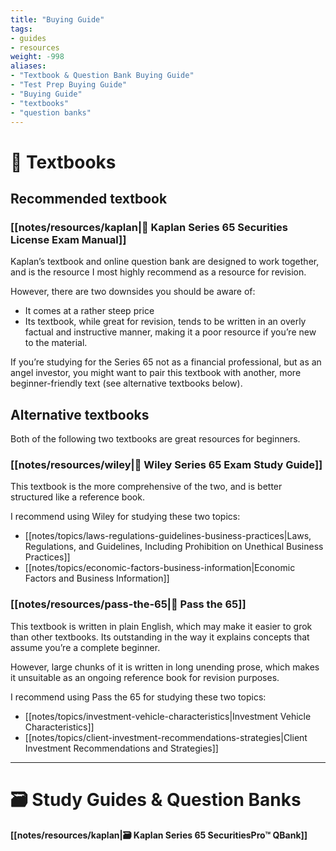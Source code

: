 ```yaml
---
title: "Buying Guide"
tags:
- guides
- resources
weight: -998
aliases:
- "Textbook & Question Bank Buying Guide"
- "Test Prep Buying Guide"
- "Buying Guide"
- "textbooks"
- "question banks"
---
```


# 📖 Textbooks

## Recommended textbook
### [[notes/resources/kaplan|📖 Kaplan Series 65 Securities License Exam Manual]]
Kaplan’s textbook and online question bank are designed to work together, and is the resource I most highly recommend as a resource for revision.

However, there are two downsides you should be aware of:
- It comes at a rather steep price
- Its textbook, while great for revision, tends to be written in an overly factual and instructive manner, making it a poor resource if you’re new to the material.

If you’re studying for the Series 65 not as a financial professional, but as an angel investor, you might want to pair this textbook with another, more beginner-friendly text (see alternative textbooks below).

## Alternative textbooks
Both of the following two textbooks are great resources for beginners.

### [[notes/resources/wiley|📖 Wiley Series 65 Exam Study Guide]]
	
This textbook is the more comprehensive of the two, and is better structured like a reference book. 

I recommend using Wiley for studying these two topics:
- [[notes/topics/laws-regulations-guidelines-business-practices|Laws, Regulations, and Guidelines, Including Prohibition on Unethical Business Practices]]
- [[notes/topics/economic-factors-business-information|Economic Factors and Business Information]]

### [[notes/resources/pass-the-65|📖 Pass the 65]]
This textbook is written in plain English, which may make it easier to grok than other textbooks. Its outstanding in the way it explains concepts that assume you’re a complete beginner.

However, large chunks of it is written in long unending prose, which makes it unsuitable as an ongoing reference book for revision purposes.

I recommend using Pass the 65 for studying these two topics:
- [[notes/topics/investment-vehicle-characteristics|Investment Vehicle Characteristics]]
- [[notes/topics/client-investment-recommendations-strategies|Client Investment Recommendations and Strategies]]

--- 
# 🗃 Study Guides & Question Banks

#### [[notes/resources/kaplan|🗃 Kaplan Series 65 SecuritiesPro™ QBank]]
